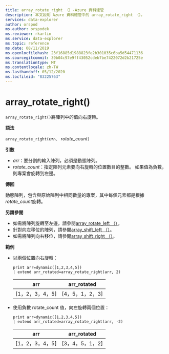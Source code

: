```yaml
---
title: array_rotate_right （）-Azure 資料總管
description: 本文說明 Azure 資料總管中的 array_rotate_right （）。
services: data-explorer
author: orspod
ms.author: orspodek
ms.reviewer: rkarlin
ms.service: data-explorer
ms.topic: reference
ms.date: 08/11/2019
ms.openlocfilehash: 23f16885d1988823fe2b301035c6ba5d54471136
ms.sourcegitcommit: 39b04c97e9ff43052cdeb7be7422072d2b21725e
ms.translationtype: MT
ms.contentlocale: zh-TW
ms.lasthandoff: 05/12/2020
ms.locfileid: "83225763"
---
```

# <a name="array_rotate_right"></a>array_rotate_right()

`array_rotate_right()`將陣列中的值向右旋轉。

**語法**

`array_rotate_right(`*arr*、 *rotate_count*`)`

**引數**

* *arr*：要分割的輸入陣列，必須是動態陣列。
* *rotate_count*：指定陣列元素要向右旋轉的位置數目的整數。 如果值為負數，則專案會旋轉到左邊。

**傳回**

動態陣列，包含與原始陣列中相同數量的專案，其中每個元素都是根據*rotate_count*旋轉。

**另請參閱**

* 如需將陣列旋轉至左邊，請參閱[array_rotate_left （）](array_rotate_leftfunction.md)。
* 針對向左移位的陣列，請參閱[array_shift_left （）](array_shift_leftfunction.md)。
* 如需將陣列向右移位，請參閱[array_shift_right （）](array_shift_rightfunction.md)。

**範例**

* 以兩個位置向右旋轉：

    <!-- csl: https://help.kusto.windows.net:443/Samples -->
    ```kusto
    print arr=dynamic([1,2,3,4,5]) 
    | extend arr_rotated=array_rotate_right(arr, 2)
    ```
    
    |arr|arr_rotated|
    |---|---|
    |[1，2，3，4，5]|[4，5，1，2，3]|

* 使用負數 rotate_count 值，向左旋轉兩個位置：

    <!-- csl: https://help.kusto.windows.net:443/Samples -->
    ```kusto
    print arr=dynamic([1,2,3,4,5]) 
    | extend arr_rotated=array_rotate_right(arr, -2)
    ```
    
    |arr|arr_rotated|
    |---|---|
    |[1，2，3，4，5]|[3，4，5，1，2]|
